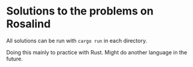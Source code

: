# Solutions to the problems on Rosalind

All solutions can be run with `cargo run` in each directory.

Doing this mainly to practice with Rust. Might do another language in the future.
